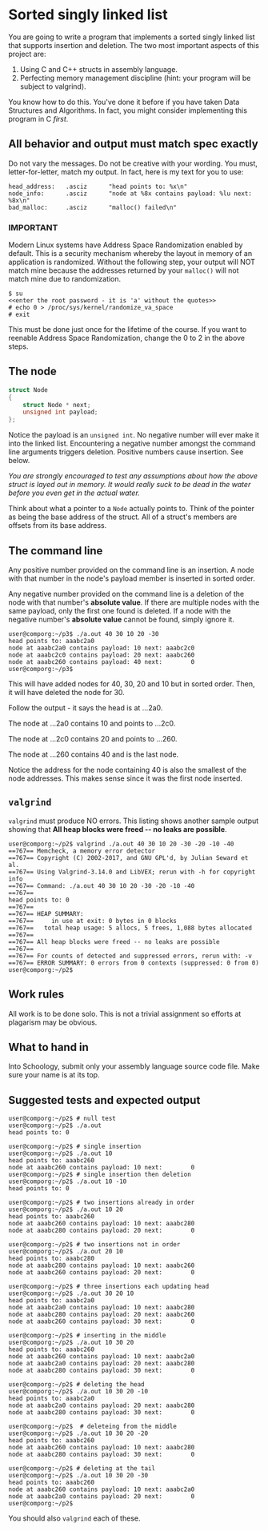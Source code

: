 # Sorted singly linked list

You are going to write a program that implements a sorted singly linked list that supports insertion and deletion. The two most important aspects of this project are:

1. Using C and C++ structs in assembly language.
2. Perfecting memory management discipline (hint: your program will be subject to valgrind).

You know how to do this. You've done it before if you have taken Data Structures and Algorithms. In fact, you might consider implementing this program in C *first*.

## All behavior and output must match spec exactly

Do not vary the messages. Do not be creative with your wording. You must, letter-for-letter, match my output. In fact, here is my text for you to use:

```text
head_address:	.asciz		"head points to: %x\n"
node_info:		.asciz		"node at %8x contains payload: %lu next: %8x\n"
bad_malloc:		.asciz		"malloc() failed\n"
```

### IMPORTANT

Modern Linux systems have Address Space Randomization enabled by default. This is a security mechanism whereby the layout in memory of an application is randomized. Without the following step, your output will NOT match mine because the addresses returned by your `malloc()` will not match mine due to randomization.

```text
$ su
<<enter the root password - it is 'a' without the quotes>>
# echo 0 > /proc/sys/kernel/randomize_va_space
# exit
```

This must be done just once for the lifetime of the course. If you want to reenable Address Space Randomization, change the 0 to 2 in the above steps.

## The node

```c++
struct Node
{
	struct Node * next;
	unsigned int payload;
};
```

Notice the payload is an ```unsigned int```. No negative number will ever make it into the linked list. Encountering a negative number amongst the command line arguments triggers deletion. Positive numbers cause insertion. See below.

*You are strongly encouraged to test any assumptions about how the above struct is layed out in memory. It would really suck to be dead in the water before you even get in the actual water.*

Think about what a pointer to a `Node` actually points to. Think of the pointer as being the base address of the struct. All of a struct's members are offsets from its base address.

## The command line

Any positive number provided on the command line is an insertion. A node with that number in the node's payload member is inserted in sorted order.

Any negative number provided on the command line is a deletion of the node with that number's **absolute value**. If there are multiple nodes with the same payload, only the first one found is deleted. If a node with the negative number's **absolute value** cannot be found, simply ignore it.

```text
user@comporg:~/p3$ ./a.out 40 30 10 20 -30
head points to: aaabc2a0
node at aaabc2a0 contains payload: 10 next: aaabc2c0
node at aaabc2c0 contains payload: 20 next: aaabc260
node at aaabc260 contains payload: 40 next:        0
user@comporg:~/p3$ 
```

This will have added nodes for 40, 30, 20 and 10 but in sorted order. Then, it will have deleted the node for 30.

Follow the output - it says the head is at ...2a0.

The node at ...2a0 contains 10 and points to ...2c0.

The node at ...2c0 contains 20 and points to ...260.

The node at ...260 contains 40 and is the last node.

Notice the address for the node containing 40 is also the smallest of the node addresses. This makes sense since it was the first node inserted.

## `valgrind`

`valgrind` must produce NO errors. This listing shows another sample output showing that **All heap blocks were freed -- no leaks are possible**.

```
user@comporg:~/p2$ valgrind ./a.out 40 30 10 20 -30 -20 -10 -40
==767== Memcheck, a memory error detector
==767== Copyright (C) 2002-2017, and GNU GPL'd, by Julian Seward et al.
==767== Using Valgrind-3.14.0 and LibVEX; rerun with -h for copyright info
==767== Command: ./a.out 40 30 10 20 -30 -20 -10 -40
==767== 
head points to: 0
==767== 
==767== HEAP SUMMARY:
==767==     in use at exit: 0 bytes in 0 blocks
==767==   total heap usage: 5 allocs, 5 frees, 1,088 bytes allocated
==767== 
==767== All heap blocks were freed -- no leaks are possible
==767== 
==767== For counts of detected and suppressed errors, rerun with: -v
==767== ERROR SUMMARY: 0 errors from 0 contexts (suppressed: 0 from 0)
user@comporg:~/p2$ 
```

## Work rules

All work is to be done solo. This is not a trivial assignment so efforts at plagarism may be obvious.

## What to hand in

Into Schoology, submit only your assembly language source code file. Make sure your name is at its top.

## Suggested tests and expected output

```text
user@comporg:~/p2$ # null test
user@comporg:~/p2$ ./a.out
head points to: 0
```

```text
user@comporg:~/p2$ # single insertion
user@comporg:~/p2$ ./a.out 10
head points to: aaabc260
node at aaabc260 contains payload: 10 next:        0
user@comporg:~/p2$ # single insertion then deletion
user@comporg:~/p2$ ./a.out 10 -10
head points to: 0
```

```text
user@comporg:~/p2$ # two insertions already in order
user@comporg:~/p2$ ./a.out 10 20
head points to: aaabc260
node at aaabc260 contains payload: 10 next: aaabc280
node at aaabc280 contains payload: 20 next:        0
```

```text
user@comporg:~/p2$ # two insertions not in order
user@comporg:~/p2$ ./a.out 20 10
head points to: aaabc280
node at aaabc280 contains payload: 10 next: aaabc260
node at aaabc260 contains payload: 20 next:        0
```

```text
user@comporg:~/p2$ # three insertions each updating head
user@comporg:~/p2$ ./a.out 30 20 10
head points to: aaabc2a0
node at aaabc2a0 contains payload: 10 next: aaabc280
node at aaabc280 contains payload: 20 next: aaabc260
node at aaabc260 contains payload: 30 next:        0
```

```text
user@comporg:~/p2$ # inserting in the middle
user@comporg:~/p2$ ./a.out 10 30 20
head points to: aaabc260
node at aaabc260 contains payload: 10 next: aaabc2a0
node at aaabc2a0 contains payload: 20 next: aaabc280
node at aaabc280 contains payload: 30 next:        0
```

```text
user@comporg:~/p2$ # deleting the head
user@comporg:~/p2$ ./a.out 10 30 20 -10
head points to: aaabc2a0
node at aaabc2a0 contains payload: 20 next: aaabc280
node at aaabc280 contains payload: 30 next:        0
```

```text
user@comporg:~/p2$  # deleteing from the middle
user@comporg:~/p2$ ./a.out 10 30 20 -20
head points to: aaabc260
node at aaabc260 contains payload: 10 next: aaabc280
node at aaabc280 contains payload: 30 next:        0
```

```text
user@comporg:~/p2$ # deleting at the tail
user@comporg:~/p2$ ./a.out 10 30 20 -30
head points to: aaabc260
node at aaabc260 contains payload: 10 next: aaabc2a0
node at aaabc2a0 contains payload: 20 next:        0
user@comporg:~/p2$ 
```

You should also `valgrind` each of these.
